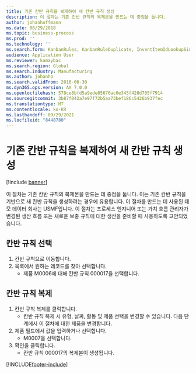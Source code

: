 ```yaml
---
title: 기존 칸반 규칙을 복제하여 새 칸반 규칙 생성
description: 이 절차는 기존 칸반 규칙의 복제본을 만드는 데 중점을 둡니다.
author: johanhoffmann
ms.date: 08/29/2018
ms.topic: business-process
ms.prod: ''
ms.technology: ''
ms.search.form: KanbanRules, KanbanRuleDuplicate, InventItemIdLookupSimple
audience: Application User
ms.reviewer: kamaybac
ms.search.region: Global
ms.search.industry: Manufacturing
ms.author: johanho
ms.search.validFrom: 2016-06-30
ms.dyn365.ops.version: AX 7.0.0
ms.openlocfilehash: 578ce8bfd5a9ede85670ac0e345f428d705f7914
ms.sourcegitcommit: 3b87f042a7e97f72b5aa73bef186c5426b937fec
ms.translationtype: HT
ms.contentlocale: ko-KR
ms.lasthandoff: 09/29/2021
ms.locfileid: "8448780"
---
```

# <a name="create-a-new-kanban-rule-by-duplicating-an-existing-kanban-rule"></a>기존 칸반 규칙을 복제하여 새 칸반 규칙 생성

[!include [banner](../../includes/banner.md)]

이 절차는 기존 칸반 규칙의 복제본을 만드는 데 중점을 둡니다. 이는 기존 칸반 규칙을 기반으로 새 칸반 규칙을 생성하려는 경우에 유용합니다. 이 절차를 만드는 데 사용된 데모 데이터 회사는 USMF입니다. 이 절차는 프로세스 엔지니어 또는 가치 흐름 관리자가 변경된 생산 흐름 또는 새로운 보충 규칙에 대한 생산을 준비할 때 사용하도록 고안되었습니다.


## <a name="select-a-kanban-rule"></a>칸반 규칙 선택
1. 칸반 규칙으로 이동합니다.
2. 목록에서 원하는 레코드를 찾아 선택합니다.
    * 제품 M0006에 대해 칸반 규칙 000017을 선택합니다.  

## <a name="duplicate-a-kanban-rule"></a>칸반 규칙 복제
1. 칸반 규칙 복제를 클릭합니다.
    * 칸반 규칙 복제 시 유형, 날짜, 활동 및 제품 선택을 변경할 수 있습니다. 다음 단계에서 이 절차에 대한 제품을 변경합니다.  
2. 제품 필드에서 값을 입력하거나 선택합니다.
    * M0007을 선택합니다.  
3. 확인을 클릭합니다.
    * 칸반 규칙 000017의 복제본이 생성됩니다.    



[!INCLUDE[footer-include](../../../includes/footer-banner.md)]